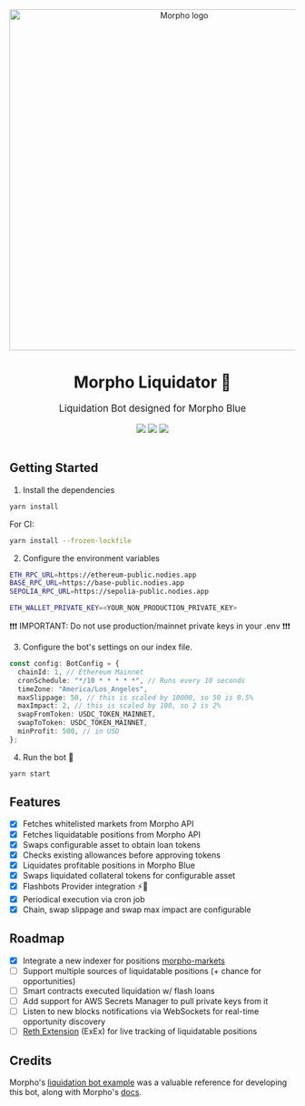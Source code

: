 <div align="center">
    <img src=".github/morpho.png" alt="Morpho logo" width="600"/>
    <h1>Morpho Liquidator 🤖</h1>
    <big>Liquidation Bot designed for Morpho Blue</big>
    <div>
    <br/>
        <a href="https://github.com/crisog/morpho-liquidator/pulse"><img src="https://img.shields.io/github/last-commit/crisog/morpho-liquidator.svg"/></a>
        <a href="https://github.com/crisog/morpho-liquidator/pulls"><img src="https://img.shields.io/github/issues-pr/crisog/morpho-liquidator.svg"/></a>
        <a href="https://github.com/crisog/morpho-liquidator/issues"><img src="https://img.shields.io/github/issues-closed/crisog/morpho-liquidator.svg"/></a>
    </div>
</div>
<br/>

## Getting Started

1. Install the dependencies

```bash
yarn install
```

For CI:

```bash
yarn install --frozen-lockfile
```

2. Configure the environment variables

```bash
ETH_RPC_URL=https://ethereum-public.nodies.app
BASE_RPC_URL=https://base-public.nodies.app
SEPOLIA_RPC_URL=https://sepolia-public.nodies.app

ETH_WALLET_PRIVATE_KEY=<YOUR_NON_PRODUCTION_PRIVATE_KEY>
```

❗❗❗ IMPORTANT: Do not use production/mainnet private keys in your .env ❗❗❗

3. Configure the bot's settings on our index file.

```ts
const config: BotConfig = {
  chainId: 1, // Ethereum Mainnet
  cronSchedule: "*/10 * * * * *", // Runs every 10 seconds
  timeZone: "America/Los_Angeles",
  maxSlippage: 50, // this is scaled by 10000, so 50 is 0.5%
  maxImpact: 2, // this is scaled by 100, so 2 is 2%
  swapFromToken: USDC_TOKEN_MAINNET,
  swapToToken: USDC_TOKEN_MAINNET,
  minProfit: 500, // in USD
};
```

4. Run the bot 🤖

```bash
yarn start
```

## Features

- [x] Fetches whitelisted markets from Morpho API
- [x] Fetches liquidatable positions from Morpho API
- [x] Swaps configurable asset to obtain loan tokens
- [x] Checks existing allowances before approving tokens
- [x] Liquidates profitable positions in Morpho Blue
- [x] Swaps liquidated collateral tokens for configurable asset
- [x] Flashbots Provider integration ⚡️🤖
- [x] Periodical execution via cron job
- [x] Chain, swap slippage and swap max impact are configurable

## Roadmap

- [x] Integrate a new indexer for positions [morpho-markets](https://github.com/crisog/morpho-markets)
- [ ] Support multiple sources of liquidatable positions (+ chance for opportunities)
- [ ] Smart contracts executed liquidation w/ flash loans
- [ ] Add support for AWS Secrets Manager to pull private keys from it
- [ ] Listen to new blocks notifications via WebSockets for real-time opportunity discovery
- [ ] [Reth Extension](https://reth.rs/developers/exex/exex.html) (ExEx) for live tracking of liquidatable positions

## Credits

Morpho's [liquidation bot example](https://github.com/morpho-org/sdks/blob/main/packages/blue-sdk-ethers-liquidation/examples/whitelisted-erc4626-1inch.ts) was a valuable reference for developing this bot, along with Morpho's [docs](https://docs.morpho.org/).
